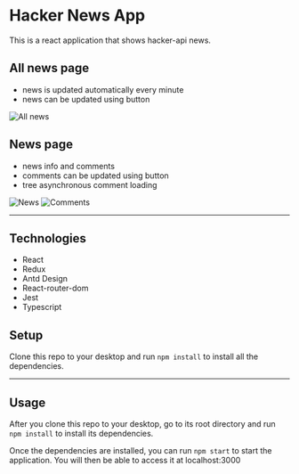 Hacker News App
============

This is a react application that shows hacker-api news.

## All news page
- news is updated automatically every minute
- news can be updated using button

![All news](https://github.com/nyamzmeya/hacker-news/blob/master/all_news.png)

## News page
- news info and comments
- comments can be updated using button
- tree asynchronous comment loading 

![News](https://github.com/nyamzmeya/hacker-news/blob/master/all_news.png)
![Comments](https://github.com/nyamzmeya/hacker-news/blob/master/comments.png)

---

## Technologies
- React
- Redux
- Antd Design
- React-router-dom
- Jest
- Typescript


## Setup
Clone this repo to your desktop and run `npm install` to install all the dependencies.

---

## Usage
After you clone this repo to your desktop, go to its root directory and run `npm install` to install its dependencies.

Once the dependencies are installed, you can run  `npm start` to start the application. You will then be able to access it at localhost:3000

